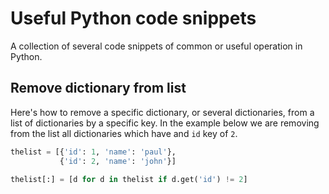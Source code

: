 # Useful Python code snippets

A collection of several code snippets of common or useful operation in Python.

## Remove dictionary from list

Here's how to remove a specific dictionary, or several dictionaries, from a list of dictionaries by a specific key. In the example below we are removing from the list all dictionaries which have and `id` key of `2`.

```python
thelist = [{'id': 1, 'name': 'paul'},
           {'id': 2, 'name': 'john'}]
           
thelist[:] = [d for d in thelist if d.get('id') != 2]
```
